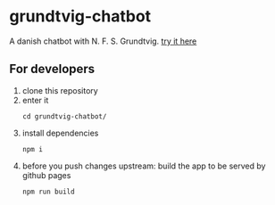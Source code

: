 # grundtvig-chatbot
A danish chatbot with N. F. S. Grundtvig. [try it here](https://grundtvig-chatbot.github.io)

## For developers

 1) clone this repository
 2) enter it
    ```shell
    cd grundtvig-chatbot/
    ```
 3) install dependencies
    ```
    npm i
    ```
 4) before you push changes upstream: build the app to be served by github pages
    ```
    npm run build
    ```
 

